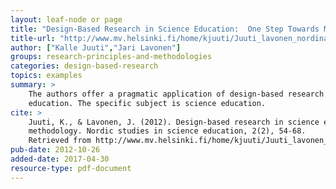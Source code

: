 ```yaml
---
layout: leaf-node or page
title: "Design-Based Research in Science Education:  One Step Towards Methodology"
title-url: "http://www.mv.helsinki.fi/home/kjuuti/Juuti_lavonen_nordina_dbr.pdf"
author: ["Kalle Juuti","Jari Lavonen"]
groups: research-principles-and-methodologies
categories: design-based-research
topics: examples
summary: >
    The authors offer a pragmatic application of design-based research for
    education. The specific subject is science education.
cite: >
    Juuti, K., & Lavonen, J. (2012). Design-based research in science education: One step towards
    methodology. Nordic studies in science education, 2(2), 54-68.
    Retrieved from http://www.mv.helsinki.fi/home/kjuuti/Juuti_lavonen_nordina_dbr.pdf
pub-date: 2012-10-26
added-date: 2017-04-30
resource-type: pdf-document
---
```

